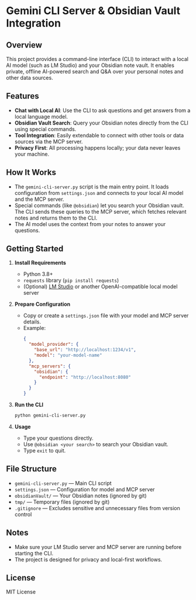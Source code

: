# Gemini CLI Server & Obsidian Vault Integration

## Overview
This project provides a command-line interface (CLI) to interact with a local AI model (such as LM Studio) and your Obsidian note vault. It enables private, offline AI-powered search and Q&A over your personal notes and other data sources.

## Features
- **Chat with Local AI**: Use the CLI to ask questions and get answers from a local language model.
- **Obsidian Vault Search**: Query your Obsidian notes directly from the CLI using special commands.
- **Tool Integration**: Easily extendable to connect with other tools or data sources via the MCP server.
- **Privacy First**: All processing happens locally; your data never leaves your machine.

## How It Works
- The `gemini-cli-server.py` script is the main entry point. It loads configuration from `settings.json` and connects to your local AI model and the MCP server.
- Special commands (like `@obsidian`) let you search your Obsidian vault. The CLI sends these queries to the MCP server, which fetches relevant notes and returns them to the CLI.
- The AI model uses the context from your notes to answer your questions.

## Getting Started
1. **Install Requirements**
   - Python 3.8+
   - `requests` library (`pip install requests`)
   - (Optional) [LM Studio](https://lmstudio.ai/) or another OpenAI-compatible local model server

2. **Prepare Configuration**
   - Copy or create a `settings.json` file with your model and MCP server details.
   - Example:
     ```json
     {
       "model_provider": {
         "base_url": "http://localhost:1234/v1",
         "model": "your-model-name"
       },
       "mcp_servers": {
         "obsidian": {
           "endpoint": "http://localhost:8080"
         }
       }
     }
     ```

3. **Run the CLI**
   ```sh
   python gemini-cli-server.py
   ```

4. **Usage**
   - Type your questions directly.
   - Use `@obsidian <your search>` to search your Obsidian vault.
   - Type `exit` to quit.

## File Structure
- `gemini-cli-server.py` — Main CLI script
- `settings.json` — Configuration for model and MCP server
- `obsidianVault/` — Your Obsidian notes (ignored by git)
- `tmp/` — Temporary files (ignored by git)
- `.gitignore` — Excludes sensitive and unnecessary files from version control

## Notes
- Make sure your LM Studio server and MCP server are running before starting the CLI.
- The project is designed for privacy and local-first workflows.

## License
MIT License
